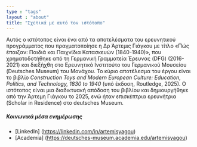 ```yaml
---
type : "tags"
layout : "about"
title: "Σχετικά με αυτό τον ιστότοπο"
---
```


Αυτός ο ιστότοπος είναι ένα από τα αποτελέσματα του ερευνητικού προγράμματος που πραγματοποίησε η Δρ Άρτεμις Γιάγκου με τίτλο «Πώς έπαιζαν: Παιδιά και Παιχνίδια Κατασκευών (1840-1940)», που χρηματοδοτήθηκε από τη Γερμανική Γραμματεία Έρευνας (DFG) (2016-2021) και διεξήχθη στο Ερευνητικό Ινστιτούτο του Γερμανικού Μουσείου (Deutsches Museum) του Μονάχου. Το κύριο αποτέλεσμα του έργου είναι το βιβλίο *Construction Toys and Modern European Culture: Education, Politics, and Technology, 1830 to 1940* (υπό έκδοση, Routledge, 2025). Ο ιστότοπος είναι μια διαδικτυακή απόδοση του βιβλίου και δημιουργήθηκε από την Άρτεμη Γιάγκου το 2025, ενώ ήταν επισκέπτρια ερευνήτρια (Scholar in Residence) στο deutsches Museum.

##### Κοινωνικά μέσα ενημέρωσης
- [LinkedIn] (https://linkedin.com/in/artemisyagou)
- [Academia] (https://deutsches-museum.academia.edu/artemisyagou)